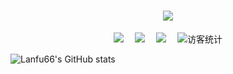 <!-- 动态打字效果 -->
<h1 align="center">
    <img src="https://readme-typing-svg.herokuapp.com/?lines=一个二次元!但不是技术宅&center=true&size=27">
</h1>

<!-- 个人资料徽标 -->
<div align="center">
  <a href=""><img src="https://img.shields.io/badge/website-%E4%B8%AA%E4%BA%BA%E7%BD%91%E7%AB%99-blue"></a>&emsp;
  <a href="https://blog.csdn.net/weixin_50915462"><img src="https://img.shields.io/badge/CSDN-%E5%8D%9A%E5%AE%A2-c32136"></a>&emsp;
  <a href="https://space.bilibili.com/280201147"><img src="https://img.shields.io/badge/bilibili-B%E7%AB%99-ff69b4"></a>&emsp;
<!-- 访客数统计徽标 -->
  <img src="https://visitor-badge.glitch.me/badge?page_id=Lanfu66" alt="访客统计" /></div>



![Lanfu66's GitHub stats](https://github-readme-stats.vercel.app/api?username=Lanfu66&show_icons=true&theme=tokyonight)

